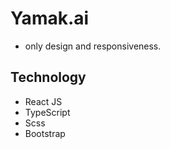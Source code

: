 # Yamak.ai

- only design and responsiveness.

## Technology
- React JS
- TypeScript
- Scss
- Bootstrap




